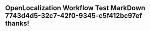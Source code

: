 <properties
ms.topic="hero-topic"
ms.test1="hero-topic"
ms.test2="test"/>

## OpenLocalization Workflow Test MarkDown 7743d4d5-32c7-42f0-9345-c5f412bc97ef thanks!
